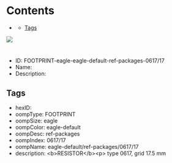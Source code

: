 



Contents
========

* [](#)
	* [Tags](#tags)
  
![][im]
# 

- ID: FOOTPRINT-eagle-eagle-default-ref-packages-0617/17
- Name: 
- Description: 

## Tags

- hexID: 
- oompType: FOOTPRINT
- oompSize: eagle
- oompColor: eagle-default
- oompDesc: ref-packages
- oompIndex: 0617/17
- oompName: eagle-default/ref-packages/0617/17
- description: &lt;b&gt;RESISTOR&lt;/b&gt;&lt;p&gt;&#xD;
type 0617, grid 17.5 mm



[im]: image.png
